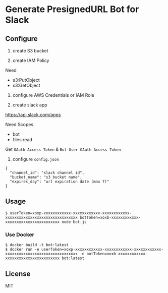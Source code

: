 Generate PresignedURL Bot for Slack
===

## Configure

1. create S3 bucket

1. create IAM Policy

Need

- s3:PutObject
- s3:GetObject

1. configure AWS Credentials or IAM Role

1. create slack app

https://api.slack.com/apps

Need Scopes

- bot
- files:read

Get `OAuth Access Token` & `Bot User OAuth Access Token`

1. configure `config.json`

```
{
  "channel_id": "slack channel id",
  "bucket_name": "s3 bucket name",
  "expires_day": "url expiration date (max 7)"
}
```

## Usage

```
$ userToken=xoxp-xxxxxxxxxxxx-xxxxxxxxxxxx-xxxxxxxxxxxx-xxxxxxxxxxxxxxxxxxxxxxxxxxxxxxxx botToken=xoxb-xxxxxxxxxxxx-xxxxxxxxxxxxxxxxxxxxxxxx node bot.js
```

### Use Docker

```
$ docker build -t bot:latest .
$ docker run -e userToken=xoxp-xxxxxxxxxxxx-xxxxxxxxxxxx-xxxxxxxxxxxx-xxxxxxxxxxxxxxxxxxxxxxxxxxxxxxxx -e botToken=xoxb-xxxxxxxxxxxx-xxxxxxxxxxxxxxxxxxxxxxxx bot:latest
```

## License

MIT
